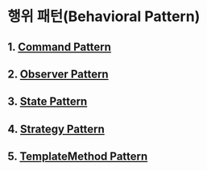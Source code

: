 # 행위 패턴(Behavioral Pattern)
## 1. [Command Pattern](/BehavioralPattern/Command/README.md)

## 2. [Observer Pattern](/BehavioralPattern/Observer/README.md)

## 3. [State Pattern](/BehavioralPattern/State/README.md)

## 4. [Strategy Pattern](/BehavioralPattern/Strategy/README.md)

## 5. [TemplateMethod Pattern](/BehavioralPattern/TemplateMethod/README.md)